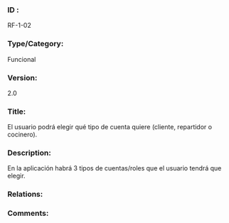 ### ID : 
RF-1-02

### Type/Category:
Funcional

### Version:
2.0

### Title:
El usuario podrá elegir qué tipo de cuenta quiere (cliente, repartidor o cocinero).

### Description:
En la aplicación habrá 3 tipos de cuentas/roles que el usuario tendrá que elegir.


### Relations:


### Comments:


